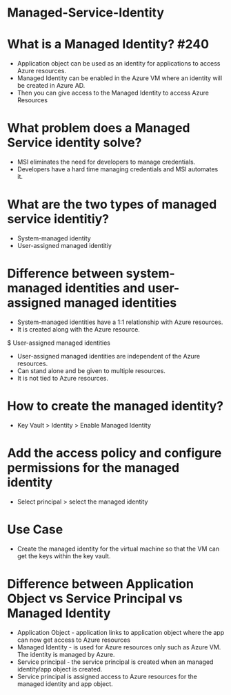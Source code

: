 # Managed-Service-Identity

# What is a Managed Identity? #240
- Application object can be used as an identity for applications to access Azure resources.
- Managed Identity can be enabled in the Azure VM where an identity will be created in Azure AD.
- Then you can give access to the Managed Identity to access Azure Resources

# What problem does a Managed Service identity solve? 
- MSI eliminates the need for developers to manage credentials.
- Developers have a hard time managing credentials and MSI automates it.


# What are the two types of managed service identitiy?
- System-managed identity
- User-assigned managed identitiy

# Difference between system-managed identities and user-assigned managed identities
- System-managed identities have a 1:1 relationship with Azure resources.
- It is created along with the Azure resource.

$ User-assigned managed identities
- User-assigned managed identities are independent of the Azure resources.
- Can stand alone and be given to multiple resources.
- It is not tied to Azure resources.


# How to create the managed identity?
- Key Vault > Identity > Enable Managed Identity

# Add the access policy and configure permissions for the managed identity
- Select principal > select the managed identity 


# Use Case
- Create the managed identity for the virtual machine so that the VM can get the keys within the key vault.




# Difference between Application Object vs Service Principal vs Managed Identity
- Application Object - application links to application object where the app can now get access to Azure resources
- Managed Identity - is used for Azure resources only such as Azure VM. The identity is managed by Azure.
- Service principal - the service principal is created when an managed identity/app object is created.
- Service principal is assigned access to Azure resources for the managed identity and app object.
